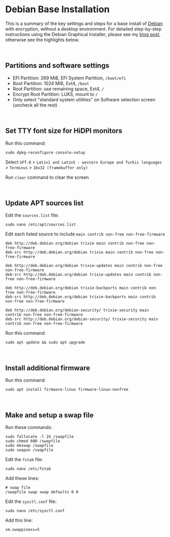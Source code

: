# Debian Base Installation

This is a summary of the key settings and steps for a base install of [Debian](https://www.debian.org) with encryption, without a desktop environment. For detailed step-by-step instructions using the Debian Graphical Installer, please see my [blog post](https://e33.io/913), otherwise see the highlights below.

&nbsp;

## Partitions and software settings
- EFI Partition: 269 MiB, EFI System Partition, `/boot/efi`
- Boot Partition: 1024 MiB, Ext4, `/boot`
- Root Partition: use remaining space, Ext4, `/`
- Encrypt Root Partition: LUKS, mount to `/`
- Only select "standard system utilities" on Software selection screen (uncheck all the rest)

&nbsp;

## Set TTY font size for HiDPI monitors

Run this command:
```
sudo dpkg-reconfigure console-setup
```

Select `UFT-8` > `Latin1 and Latin5 - western Europe and Turkic languages` > `Terminus` > `16x32 (framebuffer only)`

Run `clear` command to clear the screen

&nbsp;

## Update APT sources list

Edit the `sources.list` file:
```
sudo nano /etc/apt/sources.list
```

Edit each listed source to include `main contrib non-free non-free-firmware`
```
deb http://deb.debian.org/debian trixie main contrib non-free non-free-firmware
deb-src http://deb.debian.org/debian trixie main contrib non-free non-free-firmware

deb http://deb.debian.org/debian trixie-updates main contrib non-free non-free-firmware
deb-src http://deb.debian.org/debian trixie-updates main contrib non-free non-free-firmware

deb http://deb.debian.org/debian trixie-backports main contrib non-free non-free-firmware
deb-src http://deb.debian.org/debian trixie-backports main contrib non-free non-free-firmware

deb http://deb.debian.org/debian-security/ trixie-security main contrib non-free non-free-firmware
deb-src http://deb.debian.org/debian-security/ trixie-security main contrib non-free non-free-firmware
```

Run this command:
```
sudo apt update && sudo apt upgrade
```

&nbsp;

## Install additional firmware

Run this command:
```
sudo apt install firmware-linux firmware-linux-nonfree
```

&nbsp;

## Make and setup a swap file

Run these commands:
```
sudo fallocate -l 2G /swapfile
sudo chmod 600 /swapfile
sudo mkswap /swapfile
sudo swapon /swapfile
```

Edit the `fstab` file:
```
sudo nano /etc/fstab
```

Add these lines:
```
# swap file
/swapfile swap swap defaults 0 0
```

Edit the `sysctl.conf` file:
```
sudo nano /etc/sysctl.conf
```

Add this line:
```
vm.swappiness=5
```

&nbsp;

